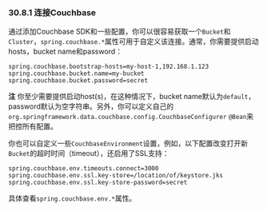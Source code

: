 ### 30.8.1 连接Couchbase
通过添加Couchbase SDK和一些配置，你可以很容易获取一个`Bucket`和`Cluster`，`spring.couchbase.*`属性可用于自定义该连接。通常，你需要提供启动hosts，bucket name和password：
```properties
spring.couchbase.bootstrap-hosts=my-host-1,192.168.1.123
spring.couchbase.bucket.name=my-bucket
spring.couchbase.bucket.password=secret
```
**注** 你至少需要提供启动host(s)，在这种情况下，bucket name默认为`default`，password默认为空字符串。另外，你可以定义自己的`org.springframework.data.couchbase.config.CouchbaseConfigurer` `@Bean`来把控所有配置。

你也可以自定义一些`CouchbaseEnvironment`设置，例如，以下配置改变打开新`Bucket`的超时时间（timeout），还启用了SSL支持：
```properties
spring.couchbase.env.timeouts.connect=3000
spring.couchbase.env.ssl.key-store=/location/of/keystore.jks
spring.couchbase.env.ssl.key-store-password=secret
```
具体查看`spring.couchbase.env.*`属性。
